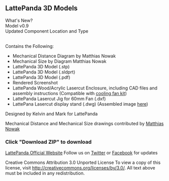 LattePanda 3D Models
----------------

What's New?<br>
Model v0.9 <br>
Updated Component Location and Type<br><br>

Contains the Following:
- Mechanical Distance Diagram by Matthias Nowak
- Mechanical Size by Diagram Matthias Nowak
- LattePanda 3D Model (.stp)
- LattePanda 3D Model (.sldprt)
- LattePanda 3D Model (.pdf)
- Rendered Screenshot
- LattePanda Wood/Acrylic Lasercut Enclosure, including CAD files and assembly instructions (Compatible with [cooling fan kit](https://www.dfrobot.com/product-1520.html))
- LattePanda Lasercut Jig for 60mm Fan (.dxf)
- LattePana Lasercut display stand (.dwg) (Assembled image [here](https://twitter.com/LattePandaCN/status/756072896615714817))

Designed by Kelvin and Mark for LattePanda

Mechanical Distance and Mechanical Size drawings contributed by <a href="https://github.com/berryelectronics" target="_blank">Matthias Nowak</a>

### Click "Download ZIP" to download

[LattePanda Official Website](https://www.lattepanda.com)
Follow us on [Twitter](https://twitter.com/LattePandaCN) or [Facebook](https://www.facebook.com/lattepandacn) for updates

Creative Commons Attribution 3.0 Unported License 
To view a copy of this license, visit http://creativecommons.org/licenses/by/3.0/. All text above must be included in any redistribution.
